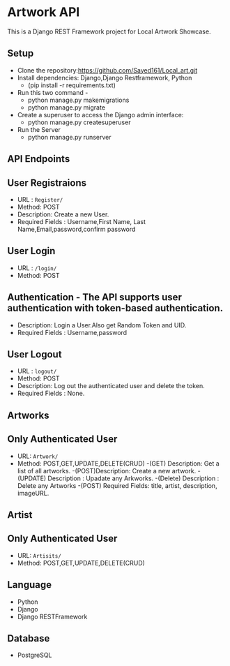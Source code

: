 # Artwork API

This is a Django REST Framework project for Local Artwork Showcase.

## Setup
- Clone the repository:https://github.com/Sayed161/Local_art.git
- Install dependencies: Django,Django Restframework, Python
    - (pip install -r requirements.txt)
- Run this two command - 
   - python manage.py makemigrations
   - python manage.py migrate
- Create a superuser to access the Django admin interface:
   - python manage.py createsuperuser
- Run the Server 
  - python manage.py runserver

## API Endpoints
## User Registraions
- URL : `Register/`
- Method: POST
- Description: Create a new User.
- Required Fields : Username,First Name, Last Name,Email,password,confirm password

## User Login
- URL : `/login/`
- Method: POST
## Authentication - The API supports user authentication with token-based authentication.
- Description: Login a User.Also get Random Token and UID.
- Required Fields : Username,password

## User Logout
- URL : `logout/`
- Method: POST
- Description: Log out the authenticated user and delete the token.
- Required Fields : None.

## Artworks
## Only Authenticated User

- URL: `Artwork/`
- Method: POST,GET,UPDATE,DELETE(CRUD)
-(GET) Description: Get a list of all artworks.
-(POST)Description: Create a new artwork.
-(UPDATE) Description : Upadate any Arkworks.
-(Delete) Description : Delete any Artworks
-(POST) Required Fields: title, artist, description, imageURL.

## Artist
## Only Authenticated User

- URL: `Artisits/`
- Method: POST,GET,UPDATE,DELETE(CRUD)

## Language
- Python
- Django
- Django RESTFramework

## Database
- PostgreSQL


